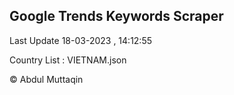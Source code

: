 

## Google Trends Keywords Scraper 
 
Last Update 18-03-2023 , 14:12:55

Country List :
VIETNAM.json



© Abdul Muttaqin 
